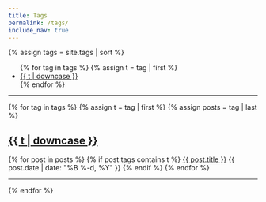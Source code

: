 ```yaml
---
title: Tags
permalink: /tags/
include_nav: true
---
```


{% assign tags = site.tags | sort %}

<div class="meta">
<ul class="tags">
{% for tag in tags %}
  {% assign t = tag | first %}
  <li><a href="#{{t | downcase | replace:" ","-" }}">{{ t | downcase }}</a></li>
{% endfor %}
</ul>
</div>

---

{% for tag in tags %}
  {% assign t = tag | first %}
  {% assign posts = tag | last %}
<div class="tag_page">
<h2><a name="{{t | downcase | replace:" ","-" }}"></a><a class="internal" href="/tag/#{{t | downcase | replace:" ","-" }}">{{ t | downcase }}</a></h2>
{% for post in posts %}
  {% if post.tags contains t %}
    <a href="{{ site.baseurl }}{{ post.url }}">{{ post.title }}</a>
    <span class="date">{{ post.date | date: "%B %-d, %Y"  }}</span>
  {% endif %}
{% endfor %}
</div>

---

{% endfor %}
